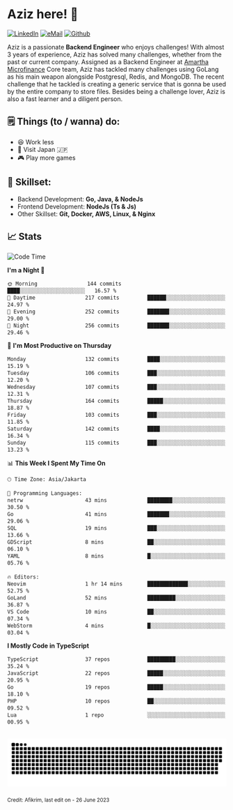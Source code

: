 # Aziz here! 👋

[![LinkedIn](https://img.shields.io/static/v1?message=afikrim&logo=linkedin&label=&color=0077B5&logoColor=white&labelColor=&style=for-the-badge)](https://www.linkedin.com/in/afikrim)
[![eMail](https://img.shields.io/static/v1?message=afikrim10@gmail.com&logo=gmail&label=&color=D14836&logoColor=white&labelColor=&style=for-the-badge)](mailto:afikrim10@gmail.com)
[![Github](https://komarev.com/ghpvc/?username=afikrim&label=Visitors&style=for-the-badge)](https://www.github.com/afikrim)

<!--Introduction-->
Aziz is a passionate **Backend Engineer** who enjoys challenges! With almost 3 years of experience, Aziz has solved many challenges, whether from the past or current company. Assigned as a Backend Engineer at [Amartha Microfinance](https://amartha.com) Core team, Aziz has tackled many challenges using GoLang as his main weapon alongside Postgresql, Redis, and MongoDB. The recent challenge that he tackled is creating a generic service that is gonna be used by the entire company to store files. Besides being a challenge lover, Aziz is also a fast learner and a diligent person.

<!--Things TODO-->
## 🗒️ Things (to / wanna) do:

- 😆 Work less
- 🚀 Visit Japan 🇯🇵
- 🎮 Play more games

<!--Skillset-->
## 🏅 Skillset:

- Backend Development: **Go, Java, & NodeJs**
- Frontend Development: **NodeJs (Ts & Js)**
- Other Skillset: **Git, Docker, AWS, Linux, & Nginx**

## 📈 Stats  

<!--START_SECTION:waka-->
![Code Time](http://img.shields.io/badge/Code%20Time-1%2C165%20hrs%2024%20mins-blue)

**I'm a Night 🦉** 

```text
🌞 Morning                144 commits         ████░░░░░░░░░░░░░░░░░░░░░   16.57 % 
🌆 Daytime                217 commits         ██████░░░░░░░░░░░░░░░░░░░   24.97 % 
🌃 Evening                252 commits         ███████░░░░░░░░░░░░░░░░░░   29.00 % 
🌙 Night                  256 commits         ███████░░░░░░░░░░░░░░░░░░   29.46 % 
```
📅 **I'm Most Productive on Thursday** 

```text
Monday                   132 commits         ████░░░░░░░░░░░░░░░░░░░░░   15.19 % 
Tuesday                  106 commits         ███░░░░░░░░░░░░░░░░░░░░░░   12.20 % 
Wednesday                107 commits         ███░░░░░░░░░░░░░░░░░░░░░░   12.31 % 
Thursday                 164 commits         █████░░░░░░░░░░░░░░░░░░░░   18.87 % 
Friday                   103 commits         ███░░░░░░░░░░░░░░░░░░░░░░   11.85 % 
Saturday                 142 commits         ████░░░░░░░░░░░░░░░░░░░░░   16.34 % 
Sunday                   115 commits         ███░░░░░░░░░░░░░░░░░░░░░░   13.23 % 
```


📊 **This Week I Spent My Time On** 

```text
🕑︎ Time Zone: Asia/Jakarta

💬 Programming Languages: 
netrw                    43 mins             ████████░░░░░░░░░░░░░░░░░   30.50 % 
Go                       41 mins             ███████░░░░░░░░░░░░░░░░░░   29.06 % 
SQL                      19 mins             ███░░░░░░░░░░░░░░░░░░░░░░   13.66 % 
GDScript                 8 mins              ██░░░░░░░░░░░░░░░░░░░░░░░   06.10 % 
YAML                     8 mins              █░░░░░░░░░░░░░░░░░░░░░░░░   05.76 % 

🔥 Editors: 
Neovim                   1 hr 14 mins        █████████████░░░░░░░░░░░░   52.75 % 
GoLand                   52 mins             █████████░░░░░░░░░░░░░░░░   36.87 % 
VS Code                  10 mins             ██░░░░░░░░░░░░░░░░░░░░░░░   07.34 % 
WebStorm                 4 mins              █░░░░░░░░░░░░░░░░░░░░░░░░   03.04 % 
```

**I Mostly Code in TypeScript** 

```text
TypeScript               37 repos            █████████░░░░░░░░░░░░░░░░   35.24 % 
JavaScript               22 repos            █████░░░░░░░░░░░░░░░░░░░░   20.95 % 
Go                       19 repos            █████░░░░░░░░░░░░░░░░░░░░   18.10 % 
PHP                      10 repos            ██░░░░░░░░░░░░░░░░░░░░░░░   09.52 % 
Lua                      1 repo              ░░░░░░░░░░░░░░░░░░░░░░░░░   00.95 % 
```




<!--END_SECTION:waka-->


<br clear="both">

<div align="center">
  <img src="https://raw.githubusercontent.com/afikrim/afikrim/output/snake.svg" alt="Snake animation" />
</div>


<sub>Credit: Afikrim, last edit on - 26 June 2023</sub>
